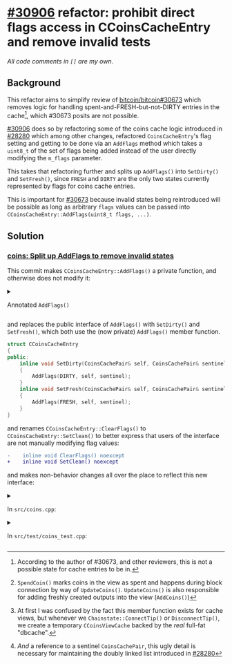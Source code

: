 # [#30906](https://github.com/bitcoin/bitcoin/pull/30906) refactor: prohibit direct flags access in CCoinsCacheEntry and remove invalid tests
_All code comments in `[]` are my own._

## Background

This refactor aims to simplify review of
[bitcoin/bitcoin#30673](https://github.com/bitcoin/bitcoin/pull/30673) which
removes logic for handling spent-and-FRESH-but-not-DIRTY entries in the
cache[^1], which #30673 posits are not possible.

[#30906](https://github.com/bitcoin/bitcoin/pull/30906) does so by refactoring some of the coins cache logic introduced in
[#28280](https://github.com/bitcoin/bitcoin/pull/28280) which among other
changes, refactored `CoinsCacheEntry`'s flag setting and getting to be done via
an `AddFlags` method which takes a `uint8_t` of the set of flags being added
instead of the user directly modifying the `m_flags` parameter.

This takes that refactoring further and splits up `AddFlags()` into `SetDirty()` and
`SetFresh()`, since `FRESH` and `DIRTY` are the only two states currently
represented by flags for coins cache entries.

This is important for [#30673](https://github.com/bitcoin/bitcoin/pull/30673)
because invalid states being reintroduced will be possible as long as arbitrary
`flags` values can be passed into `CCoinsCacheEntry::AddFlags(uint8_t flags, ...)`.

## Solution

### [coins: Split up AddFlags to remove invalid states](https://github.com/bitcoin/bitcoin/pull/30906/commits/ab32309f0505d6138d4e75afe6063bfe16b6a533)

This commit makes `CCoinsCacheEntry::AddFlags()` a private function, and
otherwise does not modify it:

<details>

<summary>

Annotated `AddFlags()`

</summary>


```cpp
struct CCoinsCacheEntry
{
private:
    //! Adding a flag also requires a self reference to the pair that contains
    //! this entry in the CCoinsCache map and a reference to the sentinel of the
    //! flagged pair linked list.
    inline void AddFlags(uint8_t flags, CoinsCachePair& self, CoinsCachePair& sentinel) noexcept
    {
        // [ Assume is NOP in release, assert() in debug builds. ]

        // [ We should always be adding either a dirty flag or a fresh flag. ]
        Assume(flags & (DIRTY | FRESH));
        // [ We are passed the CoinsCachePair present in the cache that refers
        //   to us, make sure that's the case. ]
        Assume(&self.second == this);

        // [ If no flags have been set yet, we insert ourselves into the doubly
        //   linked list of flagged entries, right behind the sentinel. ]
        if (!m_flags) {
            // [ Our previous is the sentinel's old previous. ]
            m_prev = sentinel.second.m_prev;
            // [ Our next is the sentinel. ]
            m_next = &sentinel;
            // [ The sentinel's prev is us. ]
            sentinel.second.m_prev = &self;
            // [ Our previous's next is now us. ]
            m_prev->second.m_next = &self;
        }
        // [ Set the flags. ]
        m_flags |= flags;
    }
```

</details>

and replaces the public interface of `AddFlags()` with `SetDirty()` and 
`SetFresh()`, which both use the (now private) `AddFlags()` member function.

```cpp
struct CCoinsCacheEntry
{
public:
    inline void SetDirty(CoinsCachePair& self, CoinsCachePair& sentinel) noexcept
    {
        AddFlags(DIRTY, self, sentinel);
    }
    inline void SetFresh(CoinsCachePair& self, CoinsCachePair& sentinel) noexcept
    {
        AddFlags(FRESH, self, sentinel);
    }
}
```

and renames `CCoinsCacheEntry::ClearFlags()` to
`CCoinsCacheEntry::SetClean()` to better express that users of the interface are
not manually modifying flag values:

```diff
-    inline void ClearFlags() noexcept
+    inline void SetClean() noexcept
```

and makes non-behavior changes all over the place to reflect this new interface:

<details>

<summary>

In `src/coins.cpp`:

</summary>

There are no behavioral changes below, I'm just documenting why each of the
changed methods sets CoinsCacheEntry ~~flags~~ state.

From `CCoinsViewCache::FetchCoin()` which sets a coin as FRESH if we tried to
retrieve it from the parent cache and had to fall back to the backing
cache, and the backing cache had the coin as spent. Whether or not this
particular condition is even possible is precisely what is discussed in 
[#30673](https://github.com/bitcoin/bitcoin/pull/30673).

```diff
@@ -51,7 +51,7 @@ CCoinsMap::iterator CCoinsViewCache::FetchCoin(const COutPoint &outpoint) const
         if (ret->second.coin.IsSpent()) {
             // The parent only has an empty entry for this outpoint; we can consider our version as fresh.
-            ret->second.AddFlags(CCoinsCacheEntry::FRESH, *ret, m_sentinel);
+            ret->second.SetFresh(*ret, m_sentinel);
         }
         cachedCoinsUsage += ret->second.coin.DynamicMemoryUsage();
     }
```

---

From `CCoinsViewCache:::AddCoin()`, which gets invoked during block connection,
we have discovered a new UTXO in the block and we are minting it into our
coinsdb, it comes into the in-memory representation first, so mark it as DIRTY
always.

*Usually* this coin will be FRESH (our backing view does not know of it), except
for in a reorg that has happened between flushes to disk, where it is possible
that an unspent coin we are adding to the coinsdb is present in the backing view as
unspent, so only mark it as FRESH if the coin wasn't already present in this view
when we attempted to add it, or if it was present, it was spent and not dirty.

```diff
@@ -97,7 +97,8 @@ void CCoinsViewCache::AddCoin(const COutPoint &outpoint, Coin&& coin, bool possi
         fresh = !it->second.IsDirty();
     }
     it->second.coin = std::move(coin);
-    it->second.AddFlags(CCoinsCacheEntry::DIRTY | (fresh ? CCoinsCacheEntry::FRESH : 0), *it, m_sentinel);
+    it->second.SetDirty(*it, m_sentinel);
+    if (fresh) it->second.SetFresh(*it, m_sentinel);
     cachedCoinsUsage += it->second.coin.DynamicMemoryUsage();
     TRACE5(utxocache, add,
            outpoint.hash.data(),
```

---

In `CCoinsViewCache::SpendCoin()`[^2] if the coin we are spending is FRESH we
can just drop it from the cache without worrying about informing the backing
view, but if it's not fresh, then the backing view probably has it as unspent,
so we need to flush spentness to the backing view, mark the spent coin as DIRTY.
 
```diff
@@ -145,7 +141,7 @@ bool CCoinsViewCache::SpendCoin(const COutPoint &outpoint, Coin* moveout) {
     if (it->second.IsFresh()) {
         cacheCoins.erase(it);
     } else {
-        it->second.AddFlags(CCoinsCacheEntry::DIRTY, *it, m_sentinel);
+        it->second.SetDirty(*it, m_sentinel);
         it->second.coin.Clear();
     }
     return true;
```

---

In `BatchWrite` we are being flushed to by a view that we back. The principal
example of this is when we flush the in-memory `CCoinsViewCache` "dbcache" to
the on-disk `CCoinsViewDB` "coinsdb", we invoke the coins db's `BatchWrite()`.

Here, when `CCoinsViewCache::BatchWrite()` gets called, we have a
`CCoinsViewCache` being flushed to by a view that it backs.[^3]

While fresh data is being flushed into us by a child view, we still have to be
mindful of the state of the updated coins with respect to *our* parent view.

This block is handling Coins being flushed to us that we didn't have in our
cache (`CCoinsMap cacheCoins`). Every coin that gets written to us that we
didn't know about needs to be marked DIRTY since our parent does not know about
it either, and every Coin that was FRESH to our child (meaning we didn't know
about it) must also be FRESH to our parent. It seems to me that the check below
for whether or not it was `FRESH` in the child's entry is redundant according to
the supposition of [#30673](https://github.com/bitcoin/bitcoin/pull/30673)

```diff
@@ -205,13 +201,11 @@ bool CCoinsViewCache::BatchWrite(CoinsViewCacheCursor& cursor, const uint256 &ha
                     entry.coin = it->second.coin;
                 }
                 cachedCoinsUsage += entry.coin.DynamicMemoryUsage();
-                entry.AddFlags(CCoinsCacheEntry::DIRTY, *itUs, m_sentinel);
+                entry.SetDirty(*itUs, m_sentinel);
                 // We can mark it FRESH in the parent if it was FRESH in the child
                 // Otherwise it might have just been flushed from the parent's cache
                 // and already exist in the grandparent
-                if (it->second.IsFresh()) {
-                    entry.AddFlags(CCoinsCacheEntry::FRESH, *itUs, m_sentinel);
-                }
+                if (it->second.IsFresh()) entry.SetFresh(*itUs, m_sentinel);
             }
         } else {
             // Found the entry in the parent cache
```

In this second block from `CCoinsViewCache::BatchWrite()`, we are dealing with
coins that are being flushed to us that we already knew about, most likely a
coin that we saw as unspent and the child is flushing that the coin is spent to
us, here we mark it as DIRTY, an if block above makes sure we never get here if
we knew about the coin and it was FRESH to us and gets spent:

```diff
@@ -239,7 +233,7 @@ bool CCoinsViewCache::BatchWrite(CoinsViewCacheCursor& cursor, const uint256 &ha
                     itUs->second.coin = it->second.coin;
                 }
                 cachedCoinsUsage += itUs->second.coin.DynamicMemoryUsage();
-                itUs->second.AddFlags(CCoinsCacheEntry::DIRTY, *itUs, m_sentinel);
+                itUs->second.SetDirty(*itUs, m_sentinel);
                 // NOTE: It isn't safe to mark the coin as FRESH in the parent
                 // cache. If it already existed and was spent in the parent
                 // cache then marking it FRESH would prevent that spentness
```

</details>

<details>

<summary>

In `src/test/coins_test.cpp`:

</summary>

`InsertCoinsMapEntry()` is a helper function for the coins test suite that takes
a `CCoinsMap` reference (`CCoinsMap` is an unordered map that is the core data
structure of `CCoinsViewCache`), a value, and a `char flags`[^4] and emplaces a
`CCoinsCacheEntry` based on that value and flags into the map and returns the
size of the emplaced coin. It is primarily used by `WriteCoinsViewEntry`
`CheckWriteCoins()`, which is meant to allow us to insert arbitrary values into
a contrived CCoinsMap that would come from a child view (which doesn't exist in
this instance), and then test that calling `CCoinsView::BatchWrite()` on the
parents coins view with the "child's" cache map modifies the coin view in the
way that we expect.

The flags on the coin we're inserting are not what we're testing here, but we
still need to set them on the coin according to the contrivance of the caller:

```diff
     SetCoinsValue(value, entry.coin);
     auto inserted = map.emplace(OUTPOINT, std::move(entry));
     assert(inserted.second);
-    inserted.first->second.AddFlags(flags, *inserted.first, sentinel);
+    if (flags & DIRTY) inserted.first->second.SetDirty(*inserted.first, sentinel);
+    if (flags & FRESH) inserted.first->second.SetFresh(*inserted.first, sentinel);
     return inserted.first->second.coin.DynamicMemoryUsage();
 }
```


</details>


[^1]: According to the author of #30673, and other reviewers, this is not a
      possible state for cache entries to be in.

[^2]: `SpendCoin()` marks coins in the view as spent and happens during block
      connection by way of `UpdateCoins()`. `UpdateCoins()` is also responsible
      for adding freshly created outputs into the view (`AddCoins()`)

[^3]: At first I was confused by the fact this member function exists for cache
      views, but whenever we `Chainstate::ConnectTip()` or `DisconnectTip()`, we
      create a temporary `CCoinsViewCache` backed by the *real* full-fat
      "dbcache".

[^4]: *And* a reference to a sentinel `CoinsCachePair`, this ugly detail is
      necessary for maintaining the doubly linked list introduced in
      [#28280](https://github.com/bitcoin/bitcoin/pull/28280)
